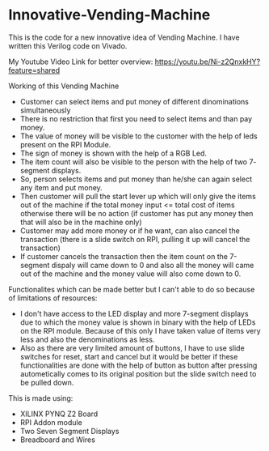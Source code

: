 # Innovative-Vending-Machine

This is the code for a new innovative idea of Vending Machine.
I have written this Verilog code on Vivado.

My Youtube Video Link for better overview: https://youtu.be/Ni-z2QnxkHY?feature=shared

Working of this Vending Machine
- Customer can select items and put money of different dinominations simultaneously
- There is no restriction that first you need to select items and than pay money.
- The value of money will be visible to the customer with the help of leds present on the RPI Module.
- The sign of money is shown with the help of a RGB Led.
- The item count will also be visible to the person with the help of two 7- segment displays.
- So, person selects items and put money than he/she can again select any item and put money.
- Then customer will pull the start lever up which will only give the items out of the machine if the total money input <= total cost of items otherwise there will be no action (if customer has put any money then that will also be in the machine only)
- Customer may add more money or if he want, can also cancel the transaction (there is a slide switch on RPI, pulling it up will cancel the transaction)
- If customer cancels the transaction then the item count on the 7-segment dispaly will came down to 0 and also all the money will came out of the machine and the money value will also come down to 0.


Functionalites which can be made better but I can't able to do so because of limitations of resources:
- I don't have access to the LED display and more 7-segment displays due to which the money value is shown in binary with the help of LEDs on the RPI module. Because of this only I have taken value of items very less and also the denominations as less.
- Also as there are very limited amount of buttons, I have to use slide switches for reset, start and cancel but it would be better if these functionalities are done with the help of button as button after pressing autometically comes to its original position but the slide switch need to be pulled down.


This is made using:
- XILINX PYNQ Z2 Board
- RPI Addon module
- Two Seven Segment Displays
- Breadboard and Wires
